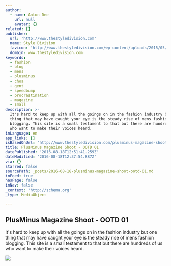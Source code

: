 ```yaml
---
author:
  - name: Anton Dee
    url: null
    avatar: {}
related: []
publisher:
  url: 'http://www.thestyledivision.com'
  name: Style Division
  favicon: 'http://www.thestyledivision.com/wp-content/uploads/2015/05/favicon2-copy.png'
  domain: www.thestyledivision.com
keywords:
  - fashion
  - blog
  - mens
  - plusminus
  - choa
  - gent
  - speedbump
  - procrastination
  - magazine
  - small
description: >-
  It's hard to keep up with all the goings on in the fashion industry but one
  thing that may have caught your eye is the steady rise of mens fashion
  blogging. This site is a small testament to that but there are hundreds of us
  who want to make their voices heard.
inLanguage: en
app_links: []
isBasedOnUrl: 'http://www.thestyledivision.com/plusminus-magazine-shoot-ootd-01'
title: PlusMinus Magazine Shoot - OOTD 01
datePublished: '2016-08-18T12:51:41.259Z'
dateModified: '2016-08-18T12:37:54.887Z'
via: {}
starred: false
sourcePath: _posts/2016-08-18-plusminus-magazine-shoot-ootd-01.md
inFeed: true
hasPage: false
inNav: false
_context: 'http://schema.org'
_type: MediaObject

---
```

<article style=""><h1>PlusMinus Magazine Shoot - OOTD 01</h1><p>It's hard to keep up with all the goings on in the fashion industry but one thing that may have caught your eye is the steady rise of mens fashion blogging. This site is a small testament to that but there are hundreds of us who want to make their voices heard.</p><img src="http://www.thestyledivision.com/wp-content/uploads/2015/12/plus-minus-magazine-shoot-urban-menswear-4.jpg" /></article>